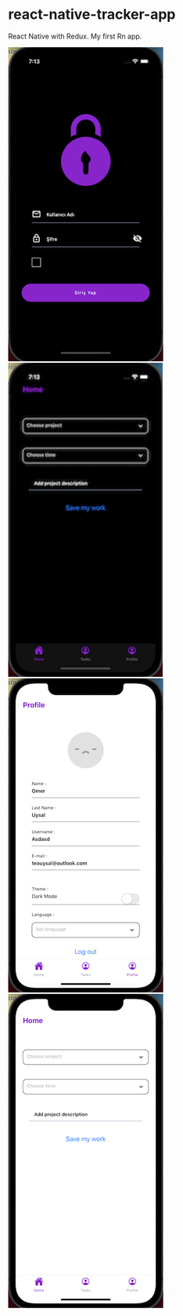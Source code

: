 # react-native-tracker-app
React Native with Redux. My first Rn app.

![Login!](app-images/loginDark.png)
![Home!](app-images/homeDark.png)
![HomeL!](app-images/homeLight.png)
![Profile!](app-images/profileLight.png)
